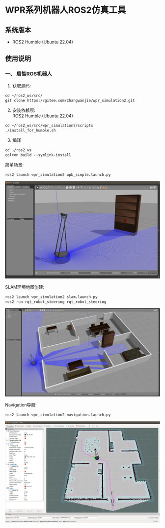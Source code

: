 # WPR系列机器人ROS2仿真工具

## 系统版本

- ROS2 Humble (Ubuntu 22.04)

## 使用说明

### 一、 启智ROS机器人
1. 获取源码:
```
cd ~/ros2_ws/src/
git clone https://gitee.com/zhangwanjie/wpr_simulation2.git
```
2. 安装依赖项:  
ROS2 Humble (Ubuntu 22.04)
```
cd ~/ros2_ws/src/wpr_simulation2/scripts
./install_for_humble.sh
```
3. 编译
```
cd ~/ros2_ws
colcon build --symlink-install
```

简单场景:
```
ros2 launch wpr_simulation2 wpb_simple.launch.py 
```
![wpb_simple pic](./media/wpb_simple.png)

SLAM环境地图创建:
```
ros2 launch wpr_simulation2 slam.launch.py 
ros2 run rqt_robot_steering rqt_robot_steering 
```
![wpb_gmapping pic](./media/wpb_gmapping.png)

Navigation导航:
```
ros2 launch wpr_simulation2 navigation.launch.py 
```
![wpb_navigation pic](./media/wpb_navigation.png)
